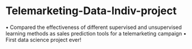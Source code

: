 # Telemarketing-Data-Indiv-project

•	Compared the effectiveness of different supervised and unsupervised learning methods as sales prediction tools for a telemarketing campaign
•	First data science project ever!

